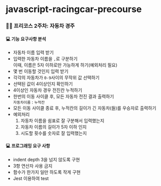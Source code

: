 # javascript-racingcar-precourse

### 🙏🏻 프리코스 2주차: 자동차 경주

#### 💻 기능 요구사항 분석

- 자동차 이름 입력 받기
- 입력한 자동차 이름을 `,`로 구분하기  
  이때, 이름은 5자 이하로만 가능하게 하기(예외처리 필요)
- 몇 번 이동할 것인지 입력 받기
- 각각의 자동차가 `0-9`사이의 무작위 값 선택하기
- 선택된 값이 4이상인지 확인하기
- 4이상인 자동차 경우 전진칸 누적하기
- 한번의 이동 사이클 후, 모든 자동차 전진 결과 출력하기  
  `자동차이름` : `누적칸`
- 모든 이동 사이클 종료 후, 누적칸의 길이가 긴 자동차(들)를 우승자로 출력하기
- 예외처리
  1. 자동차 이름을 쉼표로 잘 구분해서 입력했는지
  2. 자동차 이름의 길이가 5자 이하 인지
  3. 시도할 횟수를 숫자로 잘 입력했는지

#### 💻 프로그래밍 요구 사항

- indent depth 3을 넘지 않도록 구현
- 3항 연산자 사용 금지
- 함수가 한가지 일만 하도록 작게 구현
- Jest 이용하여 test
